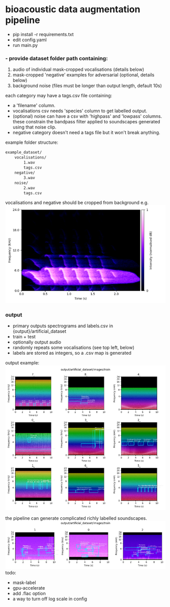 # bioacoustic data augmentation pipeline

- pip install -r requirements.txt
- edit config.yaml
- run main.py

### - provide dataset folder path containing:
1. audio of individual mask-cropped vocalisations (details below)
2. mask-cropped 'negative' examples for adversarial (optional, details below)
3. background noise (files must be longer than output length, default 10s)

each category may have a tags.csv file containing:
- a 'filename' column.
- vocalisations csv needs 'species' column to get labelled output.
- (optional) noise can have a csv with 'highpass' and 'lowpass' columns. these constrain the bandpass filter applied to soundscapes generated using that noise clip.
- negative category doesn't need a tags file but it won't break anything.

example folder structure:

    example_dataset/
        vocalisations/
            1.wav
            tags.csv
        negative/
            3.wav
        noise/
            2.wav
            tags.csv

vocalisations and negative should be cropped from background e.g.
![spec](example_vocalisation_spec.png)

### output

- primary outputs spectrograms and labels.csv in {output}/artificial_dataset
- train + test
- optionally output audio
- randomly repeats some vocalisations (see top left, below)
- labels are stored as integers, so a .csv map is generated

output example:
![spec](output_example.png)

the pipeline can generate complicated richly labelled soundscapes.
![spec](output_example_2.png)
todo: 
- mask-label
- gpu-accelerate
- add .flac option
- a way to turn off log scale in config